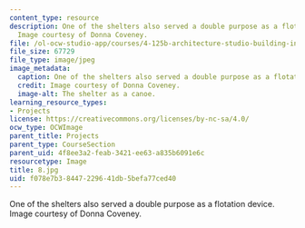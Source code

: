 ```yaml
---
content_type: resource
description: One of the shelters also served a double purpose as a flotation device.
  Image courtesy of Donna Coveney.
file: /ol-ocw-studio-app/courses/4-125b-architecture-studio-building-in-landscapes-fall-2005/f078e7b38447229641db5befa77ced40_8.jpg
file_size: 67729
file_type: image/jpeg
image_metadata:
  caption: One of the shelters also served a double purpose as a flotation device.
  credit: Image courtesy of Donna Coveney.
  image-alt: The shelter as a canoe.
learning_resource_types:
- Projects
license: https://creativecommons.org/licenses/by-nc-sa/4.0/
ocw_type: OCWImage
parent_title: Projects
parent_type: CourseSection
parent_uid: 4f8ee3a2-feab-3421-ee63-a835b6091e6c
resourcetype: Image
title: 8.jpg
uid: f078e7b3-8447-2296-41db-5befa77ced40
---
```

One of the shelters also served a double purpose as a flotation device. Image courtesy of Donna Coveney.